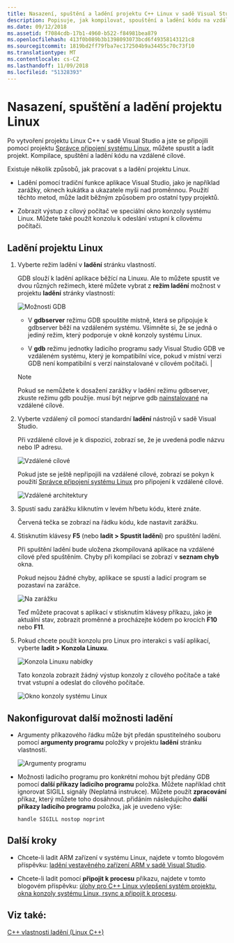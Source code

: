 ```yaml
---
title: Nasazení, spuštění a ladění projektu C++ Linux v sadě Visual Studio
description: Popisuje, jak kompilovat, spouštění a ladění kódu na vzdálené cílové z uvnitř projektu Linux C++ v sadě Visual Studio.
ms.date: 09/12/2018
ms.assetid: f7084cdb-17b1-4960-b522-f84981bea879
ms.openlocfilehash: 413f0b089b3b1398093073bcd6f49358143121c8
ms.sourcegitcommit: 1819bd2ff79fba7ec172504b9a34455c70c73f10
ms.translationtype: MT
ms.contentlocale: cs-CZ
ms.lasthandoff: 11/09/2018
ms.locfileid: "51328393"
---
```

# <a name="deploy-run-and-debug-your-linux-project"></a>Nasazení, spuštění a ladění projektu Linux

Po vytvoření projektu Linux C++ v sadě Visual Studio a jste se připojili pomocí projektu [Správce připojení systému Linux](../linux/connect-to-your-remote-linux-computer.md), můžete spustit a ladit projekt. Kompilace, spuštění a ladění kódu na vzdálené cílové.

Existuje několik způsobů, jak pracovat s a ladění projektu Linux.

- Ladění pomocí tradiční funkce aplikace Visual Studio, jako je například zarážky, oknech kukátka a ukazatele myši nad proměnnou. Použití těchto metod, může ladit běžným způsobem pro ostatní typy projektů.

- Zobrazit výstup z cílový počítač ve speciální okno konzoly systému Linux. Můžete také použít konzolu k odeslání vstupní k cílovému počítači.

## <a name="debug-your-linux-project"></a>Ladění projektu Linux

1. Vyberte režim ladění v **ladění** stránku vlastností.

   GDB slouží k ladění aplikace běžící na Linuxu.  Ale to můžete spustit ve dvou různých režimech, které můžete vybrat z **režim ladění** možnost v projektu **ladění** stránky vlastností:

   ![Možnosti GDB](media/settings_debugger.png)

   - V **gdbserver** režimu GDB spouštíte místně, která se připojuje k gdbserver běží na vzdáleném systému.  Všimněte si, že se jedná o jediný režim, který podporuje v okně konzoly systému Linux.

   - V **gdb** režimu jednotky ladicího programu sady Visual Studio GDB ve vzdáleném systému, který je kompatibilní více, pokud v místní verzi GDB není kompatibilní s verzí nainstalované v cílovém počítači. |

   > [!NOTE]
   > Pokud se nemůžete k dosažení zarážky v ladění režimu gdbserver, zkuste režimu gdb použije. musí být nejprve gdb [nainstalované](../linux/download-install-and-setup-the-linux-development-workload.md) na vzdálené cílové.

1. Vyberte vzdálený cíl pomocí standardní **ladění** nástrojů v sadě Visual Studio.

   Při vzdálené cílové je k dispozici, zobrazí se, že je uvedená podle názvu nebo IP adresu.

   ![Vzdálené cílové](media/remote_target.png)

   Pokud jste se ještě nepřipojili na vzdálené cílové, zobrazí se pokyn k použití [Správce připojení systému Linux](../linux/connect-to-your-remote-linux-computer.md) pro připojení k vzdálené cílové.

   ![Vzdálené architektury](media/architecture.png)

1. Spustí sadu zarážku kliknutím v levém hřbetu kódu, které znáte.

   Červená tečka se zobrazí na řádku kódu, kde nastavit zarážku.

1. Stisknutím klávesy **F5** (nebo **ladit > Spustit ladění**) pro spuštění ladění.

   Při spuštění ladění bude uložena zkompilovaná aplikace na vzdálené cílové před spuštěním. Chyby při kompilaci se zobrazí v **seznam chyb** okna.

   Pokud nejsou žádné chyby, aplikace se spustí a ladicí program se pozastaví na zarážce.

   ![Na zarážku](media/hit_breakpoint.png)

   Teď můžete pracovat s aplikací v stisknutím klávesy příkazu, jako je aktuální stav, zobrazit proměnné a procházejte kódem po krocích **F10** nebo **F11**.

1. Pokud chcete použít konzolu pro Linux pro interakci s vaší aplikací, vyberte **ladit > Konzola Linuxu**.

   ![Konzola Linuxu nabídky](media/consolemenu.png)

   Tato konzola zobrazit žádný výstup konzoly z cílového počítače a také trvat vstupní a odeslat do cílového počítače.

   ![Okno konzoly systému Linux](media/consolewindow.png)

## <a name="configure-other-debugging-options"></a>Nakonfigurovat další možnosti ladění

- Argumenty příkazového řádku může být předán spustitelného souboru pomocí **argumenty programu** položky v projektu **ladění** stránku vlastností.

   ![Argumenty programu](media/settings_programarguments.png)

- Možnosti ladicího programu pro konkrétní mohou být předány GDB pomocí **další příkazy ladicího programu** položka.  Můžete například chtít ignorovat SIGILL signály (Neplatná instrukce).  Můžete použít **zpracování** příkaz, který můžete toho dosáhnout.  přidáním následujícího **další příkazy ladicího programu** položka, jak je uvedeno výše:

   `handle SIGILL nostop noprint`

## <a name="next-steps"></a>Další kroky

- Chcete-li ladit ARM zařízení v systému Linux, najdete v tomto blogovém příspěvku: [ladění vestavěného zařízení ARM v sadě Visual Studio](https://blogs.msdn.microsoft.com/vcblog/2018/01/10/debugging-an-embedded-arm-device-in-visual-studio/).

- Chcete-li ladit pomocí **připojit k procesu** příkazu, najdete v tomto blogovém příspěvku: [úlohy pro C++ Linux vylepšení systém projektu, okna konzoly systému Linux, rsync a připojit k procesu](https://blogs.msdn.microsoft.com/vcblog/2018/03/13/linux-c-workload-improvements-to-the-project-system-linux-console-window-rsync-and-attach-to-process/).

## <a name="see-also"></a>Viz také:

[C++ vlastnosti ladění (Linux C++)](../linux/prop-pages/debugging-linux.md)
